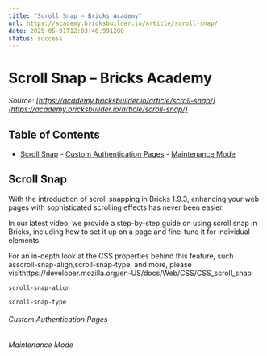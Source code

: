 ```yaml
---
title: "Scroll Snap – Bricks Academy"
url: https://academy.bricksbuilder.io/article/scroll-snap/
date: 2025-05-01T12:03:40.991280
status: success
---
```


# Scroll Snap – Bricks Academy

*Source: [https://academy.bricksbuilder.io/article/scroll-snap/](https://academy.bricksbuilder.io/article/scroll-snap/)*

## Table of Contents

- [Scroll Snap](#scroll-snap)
        - [Custom Authentication Pages](#custom-authentication-pages)
        - [Maintenance Mode](#maintenance-mode)

## Scroll Snap

With the introduction of scroll snapping in Bricks 1.9.3, enhancing your web pages with sophisticated scrolling effects has never been easier.

In our latest video, we provide a step-by-step guide on using scroll snap in Bricks, including how to set it up on a page and fine-tune it for individual elements.

For an in-depth look at the CSS properties behind this feature, such asscroll-snap-align,scroll-snap-type, and more, please visithttps://developer.mozilla.org/en-US/docs/Web/CSS/CSS_scroll_snap

`scroll-snap-align`

`scroll-snap-type`

###### Custom Authentication Pages

###### Maintenance Mode

